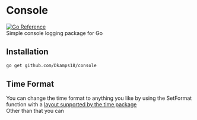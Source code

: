 # Console
[![Go Reference](https://pkg.go.dev/badge/github.com/Dkamps18/console.svg)](https://pkg.go.dev/github.com/Dkamps18/console)  
Simple console logging package for Go

## Installation
```sh
go get github.com/Dkamps18/console
```

## Time Format
You can change the time format to anything you like by using the SetFormat function with a [layout supported by the time package](https://pkg.go.dev/time#Layout)  
Other than that you can 